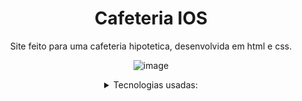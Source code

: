 <div align="center">



# Cafeteria IOS


<P> Site feito para uma cafeteria hipotetica, desenvolvida em html e css.  </P>

![image](https://github.com/Artur360/j1/assets/146981868/59d0df25-e1fe-4ab8-8066-e3f239df997d)


<details>

<summary> Tecnologias usadas:</summary>

  -HTML
  -CSS

  </details>

  </div>







